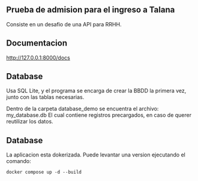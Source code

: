 ## Prueba de admision para el ingreso a Talana

Consiste en un desafio de una API para RRHH.

## Documentacion
http://127.0.0.1:8000/docs

## Database
Usa SQL Lite, y el programa se encarga de crear la BBDD la primera vez, junto con las tablas necesarias.

Dentro de la carpeta database_demo se encuentra el archivo: my_database.db
El cual contiene registros precargados, en caso de querer reutilizar los datos.

## Database
La aplicacion esta dokerizada.
Puede levantar una version ejecutando el comando:
```
docker compose up -d --build
```